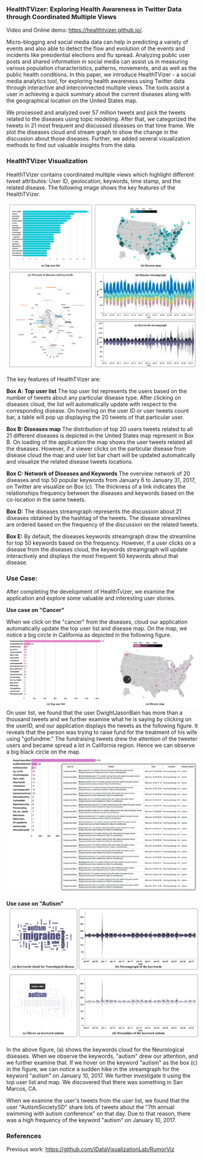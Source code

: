 ### HealthTVizer: Exploring Health Awareness in Twitter Data through Coordinated Multiple Views
<!-- Please click to watch the overview video. -->

<!-- [![ScreenShot](https://github.com/iDataVisualizationLab/DycomDetector/blob/master/images/play-btn.png)](http://www.myweb.ttu.edu/mdykabir/DycomDetectorIntro.mp4) -->


Video and Online demo:   https://healthtvizer.github.io/.

Micro-blogging and social media data can help in predicting a variety of events and also able to detect the flow and evolution of the events and incidents like presidential elections and flu spread. Analyzing public user posts and shared information in social media can assist us in measuring various population characteristics, patterns, movements, and as well as the public health conditions. In this paper, we introduce HealthTVizer - a social media analytics tool, for exploring health awareness using Twitter data through interactive and interconnected multiple views. The tools assist a user in achieving a quick summary about the current diseases along with the geographical location on the United States map. 

We processed and analyzed over 57 million tweets and pick the tweets related to the diseases using topic modeling. After that, we categorized the tweets in 21 most frequent and discussed diseases on that time frame. We plot the diseases cloud and stream graph to show the change in the discussion about those diseases. Further, we added several visualization methods to find out valuable insights from the data. 

### HealthTVizer Visualization

HealthTVizer contains coordinated multiple views which highlight different tweet attributes: User ID, geolocation, keywords, time stamp, and the related disease. The following image shows the key features of the HealthTVizer. 

![ScreenShot](https://raw.githubusercontent.com/iDataVisualizationLab/HealthTvizer/master/images/teaser.png)

The key features of HealthTVizer are:

**Box A: Top user list** 
The top user list represents the users based on the number of tweets about any particular disease type. After clicking on diseases cloud, the list will automatically update with respect to the corresponding disease. On hovering on the user ID or user tweets count bar, a table will pop up displaying the 20 tweets of that particular user.

**Box B: Diseases map** 
The distribution of top 20 users tweets related to all 21 different diseases is depicted in the United States map represent in Box B.  On loading of the application the map shows the user tweets related all the diseases. However, if a viewer clicks on the particular disease from disease cloud the map and user list bar chart will be updated automatically and visualize the related disease tweets locations.  

**Box C: Network of Diseases and Keywords**
 The overview network of 20 diseases and top 50 popular keywords from January 6 to January 31, 2017, on Twitter are visualize on Box (c). The thickness of a link indicates the relationships frequency between the diseases and keywords based on the co-location in the same tweets.  

**Box D:** 
The diseases streamgraph represents the discussion about 21 diseases obtained by the hashtag of the tweets. The disease streamlines are ordered based on the frequency of the discussion on the related tweets. 

**Box E:**
By default, the diseases keywords streamgraph draw the streamline for top 50 keywords based on the frequency. However, if a user clicks on a disease from the diseases cloud, the keywords streamgraph will update interactively and displays the most frequent 50 keywords about that disease. 

### Use Case: 

After completing the development of HealthTvizer, we examine the application and explore some valuable and interesting user stories. 

**Use case on "Cancer"**

When we click on the "cancer" from the diseases, cloud our application automatically update the top user list and disease map. On the map, we notice a big circle in California as depicted in the following figure. 
![ScreenShot](https://raw.githubusercontent.com/iDataVisualizationLab/HealthTvizer/master/images/cancer.png)
On user list, we found that the user DwightJasonBain has more than a thousand tweets and we further examine what he is saying by clicking on the userID, and our application displays the tweets as the following figure. It reveals that the person was trying to raise fund for the treatment of his wife using "gofundme." The fundraising tweets drew the attention of the tweeter users and became spread a lot in California region. Hence we can observe a big black circle on the map. 
![ScreenShot](https://raw.githubusercontent.com/iDataVisualizationLab/HealthTvizer/master/images/cancerHover.png)

**Use case on "Autism"**
![ScreenShot](https://raw.githubusercontent.com/iDataVisualizationLab/HealthTvizer/master/images/autism.png)

In the above figure, (a) shows the keywords cloud for the Neurological diseases. When we observe the keywords, "autism" drew our attention, and we further examine that. If we hover on the keyword "autism" as the box (c) in the figure, we can notice a sudden hike in the streamgraph for the keyword "autism" on January 10, 2017. We further investigate it using the top user list and map. We discovered that there was something in San Marcos, CA. 

When we examine the user's tweets from the user list, we found that the user "AutismSocietySD" share lots of tweets about the "7th annual swimming with autism conference" on that day. Due to that reason, there was a high frequency of the keyword "autism" on January 10, 2017. 

### References
Previous work:  https://github.com/iDataVisualizationLab/RumorViz



